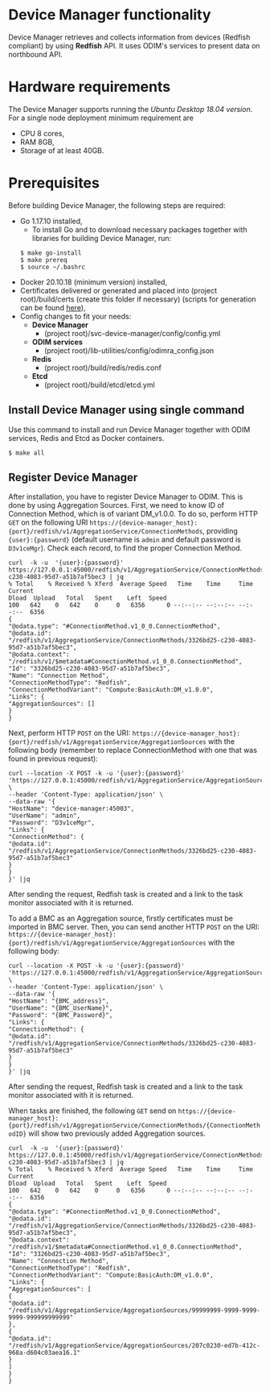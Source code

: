 <!--
Edgecore DeviceManager
Copyright 2020-2021 Edgecore Networks, Inc.

Licensed to the Apache Software Foundation (ASF) under one
or more contributor license agreements. See the NOTICE file
distributed with this work for additional information
regarding copyright ownership. The ASF licenses this file
to you under the Apache License, Version 2.0 (the
"License"); you may not use this file except in compliance
with the License. You may obtain a copy of the License at

http://www.apache.org/licenses/LICENSE-2.0

Unless required by applicable law or agreed to in writing,
software distributed under the License is distributed on an
"AS IS" BASIS, WITHOUT WARRANTIES OR CONDITIONS OF ANY
KIND, either express or implied. See the License for the
specific language governing permissions and limitations
under the License.

-->

# Device Manager functionality
Device Manager retrieves and collects information from devices (Redfish compliant) by using **Redfish** API.
It uses ODIM's services to present data on northbound API.

# Hardware requirements
The Device Manager supports running the *Ubuntu Desktop 18.04 version*. For a single node deployment minimum requirement are
- CPU 8 cores,
- RAM 8GB,
- Storage of at least 40GB.

# Prerequisites
Before building Device Manager, the following steps are required:
- Go 1.17.10 installed,
  - To install Go and to download necessary packages together with libraries for building Device Manager, run:
  ```shell
  $ make go-install
  $ make prereq
  $ source ~/.bashrc
  ```
- Docker 20.10.18 (minimum version) installed,
- Certificates delivered or generated and placed into (project root)/build/certs (create this folder if necessary) (scripts for generation can be found [here](https://github.com/ODIM-Project/ODIM/tree/main/build/cert_generator)),
- Config changes to fit your needs:
  - **Device Manager**
    - (project root)/svc-device-manager/config/config.yml
  - **ODIM services**
    - (project root)/lib-utilities/config/odimra_config.json
  - **Redis**
    - (project root)/build/redis/redis.conf
  - **Etcd**
    - (project root)/build/etcd/etcd.yml

## Install Device Manager using single command
Use this command to install and run Device Manager together with ODIM services, Redis and Etcd as Docker containers.

```shell
$ make all
```

## Register Device Manager
After installation, you have to register Device Manager to ODIM. This is done by using Aggregation Sources.
First, we need to know ID of Connection Method, which is of variant DM_v1.0.0. To do so, perform HTTP `GET`
on the following URI `https://{device-manager_host}:{port}/redfish/v1/AggregationService/ConnectionMethods`, 
providing `{user}:{password}` (default username is `admin` and default password is `D3v1ceMgr`).
Check each record, to find the proper Connection Method.

```shell
curl  -k -u  '{user}:{password}' https://127.0.0.1:45000/redfish/v1/AggregationService/ConnectionMethods/3326bd25-c230-4083-95d7-a51b7af5bec3 | jq
% Total    % Received % Xferd  Average Speed   Time    Time     Time  Current
Dload  Upload   Total   Spent    Left  Speed
100   642    0   642    0     0   6356      0 --:--:-- --:--:-- --:--:--  6356
{
"@odata.type": "#ConnectionMethod.v1_0_0.ConnectionMethod",
"@odata.id": "/redfish/v1/AggregationService/ConnectionMethods/3326bd25-c230-4083-95d7-a51b7af5bec3",
"@odata.context": "/redfish/v1/$metadata#ConnectionMethod.v1_0_0.ConnectionMethod",
"Id": "3326bd25-c230-4083-95d7-a51b7af5bec3",
"Name": "Connection Method",
"ConnectionMethodType": "Redfish",
"ConnectionMethodVariant": "Compute:BasicAuth:DM_v1.0.0",
"Links": {
"AggregationSources": []
}
}
```

Next, perform HTTP `POST` on the URI: `https://{device-manager_host}:{port}/redfish/v1/AggregationService/AggregationSources`
with the following body (remember to replace ConnectionMethod with one that was found in previous request):

```shell
curl --location -X POST -k -u '{user}:{password}' 'https://127.0.0.1:45000/redfish/v1/AggregationService/AggregationSources' \
--header 'Content-Type: application/json' \
--data-raw '{
"HostName": "device-manager:45003",
"UserName": "admin",
"Password": "D3v1ceMgr",
"Links": {
"ConnectionMethod": {
"@odata.id": "/redfish/v1/AggregationService/ConnectionMethods/3326bd25-c230-4083-95d7-a51b7af5bec3"
}
}
}' |jq
```
After sending the request, Redfish task is created and a link to the task monitor associated with it is returned.

To add a BMC as an Aggregation source, firstly certificates must be imported in BMC server. Then, you can send another HTTP `POST` on the
URI: `https://{device-manager_host}:{port}/redfish/v1/AggregationService/AggregationSources` with the following body:
```shell
curl --location -X POST -k -u '{user}:{password}' 'https://127.0.0.1:45000/redfish/v1/AggregationService/AggregationSources' \
--header 'Content-Type: application/json' \
--data-raw '{
"HostName": "{BMC_address}",
"UserName": "{BMC_UserName}",
"Password": "{BMC_Password}",
"Links": {
"ConnectionMethod": {
"@odata.id": "/redfish/v1/AggregationService/ConnectionMethods/3326bd25-c230-4083-95d7-a51b7af5bec3"
}
}
}' |jq
```
After sending the request, Redfish task is created and a link to the task monitor associated with it is returned.

When tasks are finished, the following `GET` send on `https://{device-manager_host}:{port}/redfish/v1/AggregationService/ConnectionMethods/{ConnectionMethodID}` will show two previously added Aggregation sources.

```shell
curl  -k -u  '{user}:{password}' https://127.0.0.1:45000/redfish/v1/AggregationService/ConnectionMethods/3326bd25-c230-4083-95d7-a51b7af5bec3 | jq
% Total    % Received % Xferd  Average Speed   Time    Time     Time  Current
Dload  Upload   Total   Spent    Left  Speed
100   642    0   642    0     0   6356      0 --:--:-- --:--:-- --:--:--  6356
{
"@odata.type": "#ConnectionMethod.v1_0_0.ConnectionMethod",
"@odata.id": "/redfish/v1/AggregationService/ConnectionMethods/3326bd25-c230-4083-95d7-a51b7af5bec3",
"@odata.context": "/redfish/v1/$metadata#ConnectionMethod.v1_0_0.ConnectionMethod",
"Id": "3326bd25-c230-4083-95d7-a51b7af5bec3",
"Name": "Connection Method",
"ConnectionMethodType": "Redfish",
"ConnectionMethodVariant": "Compute:BasicAuth:DM_v1.0.0",
"Links": {
"AggregationSources": [
{
"@odata.id": "/redfish/v1/AggregationService/AggregationSources/99999999-9999-9999-9999-999999999999"
},
{
"@odata.id": "/redfish/v1/AggregationService/AggregationSources/207c0230-ed7b-412c-968a-d604c03aea16.1"
}
]
}
}
```